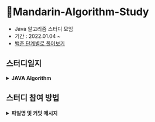# 🍊Mandarin-Algorithm-Study

- Java 알고리즘 스터디 모임
- 기간 : 2022.01.04 ~
- [백준 단계별로 풀어보기](https://www.acmicpc.net/step)

## 스터디일지

<details markdown="1">
<summary><strong>JAVA Algorithm</strong></summary>

<br/>

|                               주차                             |            날짜              |    번호 |      내용           |   회고록       |
| :-------------------------------------------------------------------:   | :-----------------------------: |:-----------------------------: |:-----------------------------: |:-----------------------------:
| [1주차](https://github.com/Mandarin-Eaters/Mandarin-Algorithm-Study/tree/main/week1) | 2022.01.10  |   [15552번](https://www.acmicpc.net/problem/15552) |빠른 A+B   | [week 1](https://github.com/Mandarin-Eaters/Mandarin-Algorithm-Study/blob/main/week1/week1.md)|
| [2주차](https://github.com/Mandarin-Eaters/Mandarin-Algorithm-Study/tree/main/week2) | 2022.01.17  |    [2941번](https://www.acmicpc.net/problem/2941) |크로아티아 알파벳 | [week 2](https://github.com/Mandarin-Eaters/Mandarin-Algorithm-Study/blob/main/week2/week2.md) |
|  |   |    [1316번](https://www.acmicpc.net/problem/1316) |  그룹 단어 체커  ||
| [3주차]() | 2022.01.24 | ------    |------  | [week 3]() |

</details>

## 스터디 참여 방법

<details markdown="1">
<summary><strong>파일명 및 커밋 메시지</strong></summary>

- **매 스터디 전 해당 주 깃허브 폴더에 소스코드를 업로드 한다.**
- 주별 소스코드 업로드 위치 및 양식
    - 파일명 및 커밋 메시지 설정
        - 파일명 : **`boj_”번호”_”이름”.java`**
        - 커밋 메시지: **`code: 백준 “번호”번 문제`**
    - N주차 스터디폴더 생성 및 md파일 생성
        - 폴더명 : `week”N”`
        - md 파일명 : `week”N”.md`
        - 커밋 내용 : `Update week”N” markdown file`
        - md에는 문제를 풀면서 어려웠던 점이나 공유하고 싶은 내용을 작성

![20220111075321](https://user-images.githubusercontent.com/32264455/149455168-70a3e87f-602c-49df-8fb3-57527c5213e1.png)


- 소스코드 업로드 방식
    
    [Git - 커밋 메시지 컨벤션](https://doublesprogramming.tistory.com/256)
    
    - Commit
        1. fork & clone
        2. 소스코드 작성
        3. fetch *merge 후 Pull Request
    - Pull Request
        1. 제목은 `“N”주차 완료`로 한다. 
        2. 내용은 기본적으로 파일명과 동일하게 한다.
        3. 느낀 점이나 공유할 부분은 자유롭게 작성 

![20220110213655.png](1%E1%84%8C%E1%85%AE%E1%84%8E%E1%85%A1%20%E1%84%89%E1%85%B3%E1%84%90%E1%85%A5%E1%84%83%E1%85%B5%20%E1%84%82%E1%85%A2%E1%84%8B%E1%85%AD%E1%86%BC%20(220110)%200dda9b1dcc5f4106b4fc3928d733ce12/20220110213655.png)

</details>
